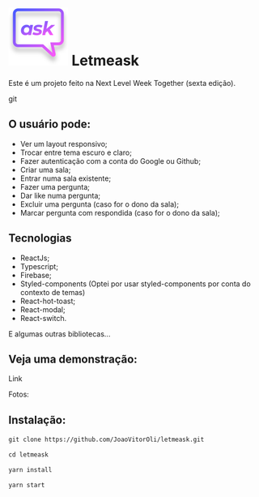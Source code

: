 # ![alt text](https://github.com/JoaoVitorOli/letmeask/blob/master/letmeask.svg) Letmeask 

Este é um projeto feito na Next Level Week Together (sexta edição).

git

## O usuário pode: 
- Ver um layout responsivo;
- Trocar entre tema escuro e claro;
- Fazer autenticação com a conta do Google ou Github;
- Criar uma sala;
- Entrar numa sala existente;
- Fazer uma pergunta;
- Dar like numa pergunta;
- Excluir uma pergunta (caso for o dono da sala);
- Marcar pergunta com respondida (caso for o dono da sala);

## Tecnologias

- ReactJs;
- Typescript;
- Firebase;
- Styled-components (Optei por usar styled-components por conta do contexto de temas)
- React-hot-toast;
- React-modal;
- React-switch.

E algumas outras bibliotecas...

## Veja uma demonstração: 
Link

Fotos:

## Instalação:

```
git clone https://github.com/JoaoVitorOli/letmeask.git
```
```
cd letmeask
```
```
yarn install
```
```
yarn start
```
